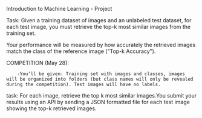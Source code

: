 Introduction to Machine Learning - Project

Task: Given a training dataset of images and an unlabeled test dataset, for each test image, you must retrieve the top-k most similar images from the training set.


Your performance will be measured by how accurately the retrieved images match the class of the reference image ("Top-k Accuracy").


COMPETITION (May 28):

        -You’ll be given: Training set with images and classes, images will be organized into folders (but class names will only be revealed during the competition). Test images will have no labels.

task: For each image, retrieve the top k most similar images.You submit your results using an API by sending a JSON formatted file for each test image showing the top-k retrieved images.

